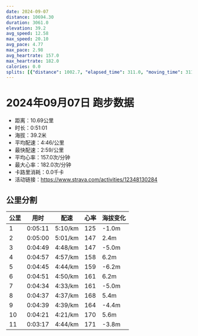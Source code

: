 ```yaml
---
date: 2024-09-07
distance: 10694.30
duration: 3061.0
elevation: 39.2
avg_speed: 12.58
max_speed: 20.10
avg_pace: 4.77
max_pace: 2.98
avg_heartrate: 157.0
max_heartrate: 182.0
calories: 0.0
splits: [{"distance": 1002.7, "elapsed_time": 311.0, "moving_time": 311.0, "average_speed": 3.22, "pace": 5.175993788819875, "average_heartrate": 125.04501607717042, "elevation_difference": -1.0, "split_number": 1}, {"distance": 997.3, "elapsed_time": 300.0, "moving_time": 300.0, "average_speed": 3.32, "pace": 5.020090361445783, "average_heartrate": 147.68333333333334, "elevation_difference": 2.4, "split_number": 2}, {"distance": 1001.9, "elapsed_time": 289.0, "moving_time": 289.0, "average_speed": 3.47, "pace": 4.803083573487031, "average_heartrate": 147.55363321799308, "elevation_difference": -5.0, "split_number": 3}, {"distance": 999.3, "elapsed_time": 297.0, "moving_time": 297.0, "average_speed": 3.36, "pace": 4.960327380952381, "average_heartrate": 158.13131313131314, "elevation_difference": 6.2, "split_number": 4}, {"distance": 1000.2, "elapsed_time": 285.0, "moving_time": 285.0, "average_speed": 3.51, "pace": 4.748347578347579, "average_heartrate": 159.59363957597174, "elevation_difference": -6.2, "split_number": 5}, {"distance": 1000.4, "elapsed_time": 291.0, "moving_time": 291.0, "average_speed": 3.44, "pace": 4.844970930232558, "average_heartrate": 161.75257731958763, "elevation_difference": 6.2, "split_number": 6}, {"distance": 1001.7, "elapsed_time": 274.0, "moving_time": 274.0, "average_speed": 3.66, "pace": 4.553743169398906, "average_heartrate": 161.68613138686132, "elevation_difference": -5.0, "split_number": 7}, {"distance": 997.6, "elapsed_time": 277.0, "moving_time": 277.0, "average_speed": 3.6, "pace": 4.629638888888889, "average_heartrate": 168.5595667870036, "elevation_difference": 5.4, "split_number": 8}, {"distance": 999.3, "elapsed_time": 279.0, "moving_time": 279.0, "average_speed": 3.58, "pace": 4.655502793296089, "average_heartrate": 164.36917562724014, "elevation_difference": -4.4, "split_number": 9}, {"distance": 1000.2, "elapsed_time": 261.0, "moving_time": 261.0, "average_speed": 3.83, "pace": 4.351618798955613, "average_heartrate": 170.6177606177606, "elevation_difference": 5.6, "split_number": 10}, {"distance": 693.7, "elapsed_time": 200.0, "moving_time": 197.0, "average_speed": 3.52, "pace": 4.734857954545454, "average_heartrate": 171.91878172588832, "elevation_difference": -3.8, "split_number": 11}]
---
```


# 2024年09月07日 跑步数据

- 距离：10.69公里
- 时长：0:51:01
- 海拔：39.2米
- 平均配速：4:46/公里
- 最快配速：2:59/公里
- 平均心率：157.0次/分钟
- 最大心率：182.0次/分钟
- 卡路里消耗：0.0千卡
- 活动链接：https://www.strava.com/activities/12348130284

## 公里分割

| 公里 | 用时 | 配速 | 心率 | 海拔变化 |
|------|------|------|------|------|
| 1 | 0:05:11 | 5:10/km | 125 | -1.0m |
| 2 | 0:05:00 | 5:01/km | 147 | 2.4m |
| 3 | 0:04:49 | 4:48/km | 147 | -5.0m |
| 4 | 0:04:57 | 4:57/km | 158 | 6.2m |
| 5 | 0:04:45 | 4:44/km | 159 | -6.2m |
| 6 | 0:04:51 | 4:50/km | 161 | 6.2m |
| 7 | 0:04:34 | 4:33/km | 161 | -5.0m |
| 8 | 0:04:37 | 4:37/km | 168 | 5.4m |
| 9 | 0:04:39 | 4:39/km | 164 | -4.4m |
| 10 | 0:04:21 | 4:21/km | 170 | 5.6m |
| 11 | 0:03:17 | 4:44/km | 171 | -3.8m |

